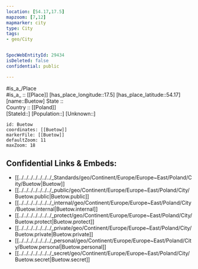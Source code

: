 ```yaml
---
location: [54.17,17.5] 
mapzoom: [7,12] 
mapmarker: city 
type: City
tags:
- geo/City


SpocWebEntityId: 29434
isDeleted: false
confidential: public

---
```

#is_a_/Place  
#is_a_ :: [[Place]] 
[has_place_longitude::17.5] 
[has_place_latitude::54.17] 
[name::Buetow] 
State ::  
Country :: [[Poland]]  
[StateId::] 
[Population::] 
[Unknown::] 


```leaflet
id: Buetow
coordinates: [[Buetow]] 
markerFile: [[Buetow]] 
defaultZoom: 11 
maxZoom: 18
```


## Confidential Links & Embeds: 
- [[../../../../../../../_Standards/geo/Continent/Europe/Europe~East/Poland/City/Buetow|Buetow]] 
- [[../../../../../../../_public/geo/Continent/Europe/Europe~East/Poland/City/Buetow.public|Buetow.public]] 
- [[../../../../../../../_internal/geo/Continent/Europe/Europe~East/Poland/City/Buetow.internal|Buetow.internal]] 
- [[../../../../../../../_protect/geo/Continent/Europe/Europe~East/Poland/City/Buetow.protect|Buetow.protect]] 
- [[../../../../../../../_private/geo/Continent/Europe/Europe~East/Poland/City/Buetow.private|Buetow.private]] 
- [[../../../../../../../_personal/geo/Continent/Europe/Europe~East/Poland/City/Buetow.personal|Buetow.personal]] 
- [[../../../../../../../_secret/geo/Continent/Europe/Europe~East/Poland/City/Buetow.secret|Buetow.secret]] 
